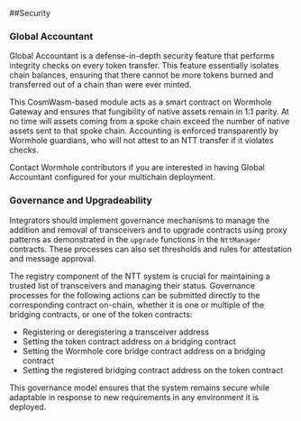 ##Security
    
### Global Accountant

Global Accountant is a defense-in-depth security feature that performs integrity checks on every token transfer. This feature essentially isolates chain balances, ensuring that there cannot be more tokens burned and transferred out of a chain than were ever minted.

This CosmWasm-based module acts as a smart contract on Wormhole Gateway and ensures that fungibility of native assets remain in 1:1 parity. At no time will assets coming from a spoke chain exceed the number of native assets sent to that spoke chain. Accounting is enforced transparently by Wormhole guardians, who will not attest to an NTT transfer if it violates checks.

Contact Wormhole contributors if you are interested in having Global Accountant configured for your multichain deployment.

### Governance and Upgradeability

Integrators should implement governance mechanisms to manage the addition and removal of transceivers and to upgrade contracts using proxy patterns as demonstrated in the `upgrade` functions in the `NttManager` contracts. These processes can also set thresholds and rules for attestation and message approval.
    
The registry component of the NTT system is crucial for maintaining a trusted list of transceivers and managing their status. Governance processes for the following actions can be submitted directly to the corresponding contract on-chain, whether it is one or multiple of the bridging contracts, or one of the token contracts:

*    Registering or deregistering a transceiver address
*    Setting the token contract address on a bridging contract
*    Setting the Wormhole core bridge contract address on a bridging contract
*    Setting the registered bridging contract address on the token contract

 
This governance model ensures that the system remains secure while adaptable in response to new requirements in any environment it is deployed.
